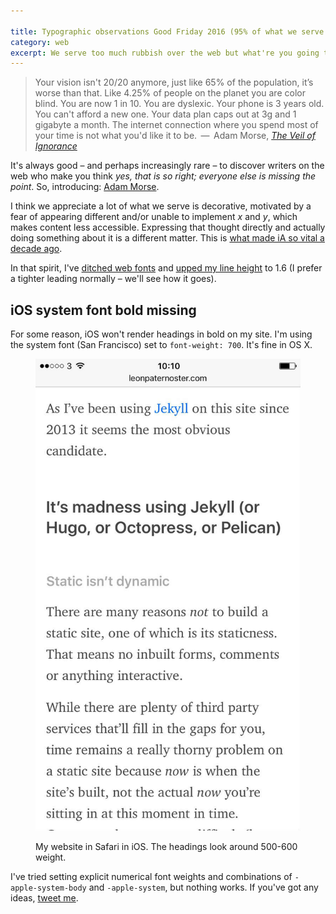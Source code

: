 ```yaml
---

title: Typographic observations Good Friday 2016 (95% of what we serve is pointless)
category: web
excerpt: We serve too much rubbish over the web but what're you going to do about it? Adam Morse has the answers.
---
```


> Your vision isn't 20/20 anymore, just like 65% of the population, it’s worse than that. Like 4.25% of people on the planet you are color blind. You are now 1 in 10. You are dyslexic. Your phone is 3 years old. You can't afford a new one. Your data plan caps out at 3g and 1 gigabyte a month. The internet connection where you spend most of your time is not what you'd like it to be. &thinsp;&#8212;&thinsp; Adam Morse, <cite>[The Veil of Ignorance](http://mrmrs.io/writing/2016/03/23/the-veil-of-ignorance/)</cite>

It's always good &#8211; and perhaps increasingly rare &#8211; to discover writers on the web who make you think <i>yes, that is so right; everyone else is missing the  point</i>. So, introducing: [Adam Morse](http://mrmrs.io/writing/).

I think we appreciate a lot of what we serve is decorative, motivated by a fear of appearing different and/or unable to implement _x_ and _y_, which makes content less accessible. Expressing that thought directly and actually doing something about it is a different matter. This is [what made iA so vital a decade ago](https://ia.net/know-how/the-web-is-all-about-typography-period).

In that spirit, I've [ditched web fonts](http://mrmrs.io/writing/2016/03/17/webfonts/) and [upped my line height](http://mrmrs.io/writing/2015/06/07/line-height/) to 1.6 (I prefer a tighter leading normally &#8211; we'll see how it goes).

## iOS system font bold missing

For some reason, iOS won't render headings in bold on my site. I'm using the system font (San Francisco) set to `font-weight: 700`. It's fine in OS X.

<figure>

<img src="/images/san-francisco.jpg" alt="Screenshot of my website">

<figcaption class="figcaption"><p>My website in Safari in iOS. The headings look around 500-600 weight.</p></figcaption>

</figure>

I've tried setting explicit numerical font weights and combinations of `-apple-system-body` and `-apple-system`, but nothing works. If you've got any ideas, [tweet me](https://twitter.com/leonpaternoster).
